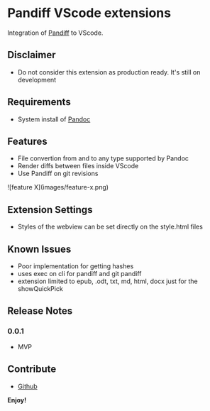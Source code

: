 # Pandiff VScode extensions

Integration of [Pandiff](https://github.com/davidar/pandiff) to VScode.

## Disclaimer

- Do not consider this extension as production ready. It's still on development


## Requirements

- System install of [Pandoc](https://pandoc.org/installing.html)

## Features

- File convertion from and to any type supported by Pandoc
- Render diffs between files inside VScode
- Use Pandiff on git revisions


\!\[feature X\]\(images/feature-x.png\)


## Extension Settings

- Styles of the webview can be set directly on the style.html files

## Known Issues

- Poor implementation for getting hashes
- uses exec on cli for pandiff and git pandiff
- extension limited to epub, .odt, txt, md, html, docx just for the showQuickPick

## Release Notes

### 0.0.1

- MVP

## Contribute

* [Github](https://github.com/carafelix/pandiff-vscode)

**Enjoy!**

